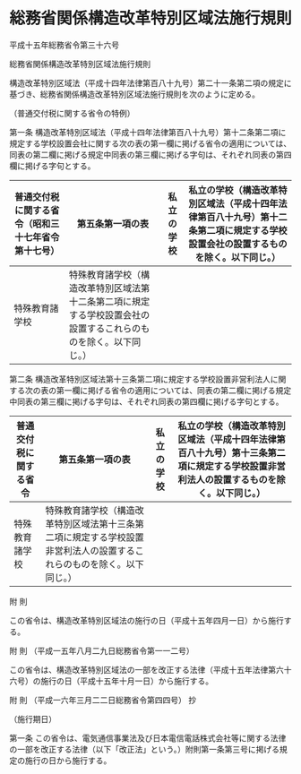 # 総務省関係構造改革特別区域法施行規則

平成十五年総務省令第三十六号

総務省関係構造改革特別区域法施行規則

構造改革特別区域法（平成十四年法律第百八十九号）第二十一条第二項の規定に基づき、総務省関係構造改革特別区域法施行規則を次のように定める。

（普通交付税に関する省令の特例）

第一条 構造改革特別区域法（平成十四年法律第百八十九号）第十二条第二項に規定する学校設置会社に関する次の表の第一欄に掲げる省令の適用については、同表の第二欄に掲げる規定中同表の第三欄に掲げる字句は、それぞれ同表の第四欄に掲げる字句とする。

普通交付税に関する省令（昭和三十七年省令第十七号） | 第五条第一項の表 | 私立の学校 | 私立の学校（構造改革特別区域法（平成十四年法律第百八十九号）第十二条第二項に規定する学校設置会社の設置するものを除く。以下同じ。）  
---|---|---|---  
特殊教育諸学校 | 特殊教育諸学校（構造改革特別区域法第十二条第二項に規定する学校設置会社の設置するこれらのものを除く。以下同じ。）  
  
第二条 構造改革特別区域法第十三条第二項に規定する学校設置非営利法人に関する次の表の第一欄に掲げる省令の適用については、同表の第二欄に掲げる規定中同表の第三欄に掲げる字句は、それぞれ同表の第四欄に掲げる字句とする。

普通交付税に関する省令 | 第五条第一項の表 | 私立の学校 | 私立の学校（構造改革特別区域法（平成十四年法律第百八十九号）第十三条第二項に規定する学校設置非営利法人の設置するものを除く。以下同じ。）  
---|---|---|---  
特殊教育諸学校 | 特殊教育諸学校（構造改革特別区域法第十三条第二項に規定する学校設置非営利法人の設置するこれらのものを除く。以下同じ。）  
  
附 則

この省令は、構造改革特別区域法の施行の日（平成十五年四月一日）から施行する。

附 則 （平成一五年八月二九日総務省令第一一二号）

この省令は、構造改革特別区域法の一部を改正する法律（平成十五年法律第六十六号）の施行の日（平成十五年十月一日）から施行する。

附 則 （平成一六年三月二二日総務省令第四四号） 抄

（施行期日）

第一条 この省令は、電気通信事業法及び日本電信電話株式会社等に関する法律の一部を改正する法律（以下「改正法」という。）附則第一条第三号に掲げる規定の施行の日から施行する。
